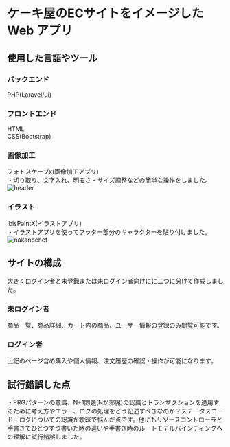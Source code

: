 # ケーキ屋のECサイトをイメージした Web アプリ<br>
## 使用した言語やツール<br>
### バックエンド<br>
PHP(Laravel/ui)<br>
### フロントエンド<br>
HTML<br>
CSS(Bootstrap)<br>
### 画像加工<br>
フォトスケープx(画像加工アプリ)<br>
・切り取り、文字入れ、明るさ・サイズ調整などの簡単な操作をしました。<br>
![header](https://github.com/user-attachments/assets/cccb9255-d110-4f52-9a34-845f90778388)
### イラスト<br>
ibisPaintX(イラストアプリ)<br>
・イラストアプリを使ってフッター部分のキャラクターを貼り付けました。<br>
![nakanochef](https://github.com/user-attachments/assets/407f219d-52c0-4a27-ac84-5950b1913dfa)
<br>
## サイトの構成<br>
大きくログイン者と未登録または未ログイン者向けにに二つに分けて作成しました。<br>
### 未ログイン者<br>
商品一覧、商品詳細、カート内の商品、ユーザー情報の登録のみ閲覧可能です。<br>
### ログイン者<br>
上記のページ含め購入や個人情報、注文履歴の確認・操作が可能になります。<br>
## 試行錯誤した点<br>
・PRGパターンの意識、N+1問題(Nが邪魔)の認識とトランザクションを適用するために考え方やエラー、ログの処理をどう記述すべきなのか？ステータスコード・ログについての認識が曖昧で悩んだ点です。他にもリソースコントローラと手書きでひとつずつ書いた時の違いや手書き時のルートモデルバインディングへの理解に試行錯誤しました。<br>
